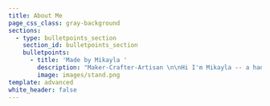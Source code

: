 ```yaml
---
title: About Me
page_css_class: gray-background
sections:
  - type: bulletpoints_section
    section_id: bulletpoints_section
    bulletpoints:
      - title: 'Made by Mikayla '
        description: "Maker-Crafter-Artisan \n\nHi I'm Mikayla -- a handcrafted jeweler based out of Idaho. I started a small jewelry stand in 2010 as a side hobby, which eventually grew into a life passion ♥ I have been making jewelry and refining my technique ever since.\n\nI am excited to make my way online and share my art with more people. If you like my work you can find me on social media as well under @madexmikayla\n\nI would love to discuss custom pieces and special projects with you, you can contact me at\_[**madebymikaylastore@gmail.com**](mailto:madebymikaylastore@gmail.com)\n"
        image: images/stand.png
template: advanced
white_header: false
---
```

